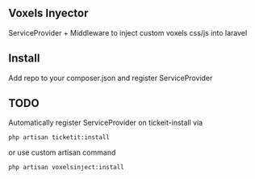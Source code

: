 ## Voxels Inyector

ServiceProvider + Middleware to inject custom voxels css/js into laravel

## Install

Add repo to your composer.json and register ServiceProvider

## TODO
Automatically register ServiceProvider on tickeit-install via

```
php artisan ticketit:install
```

or use custom artisan command

```
php artisan voxelsinject:install
```

